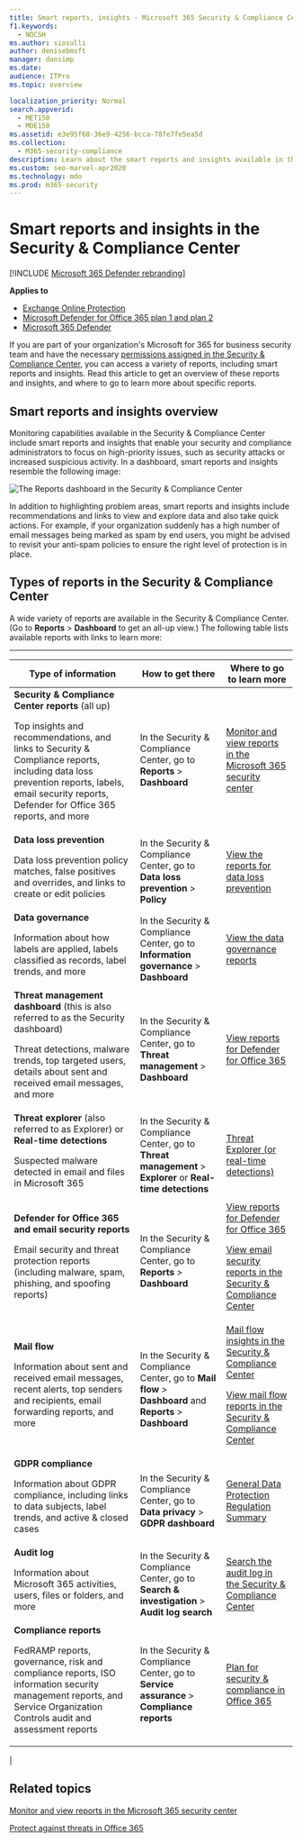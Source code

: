 ```yaml
---
title: Smart reports, insights - Microsoft 365 Security & Compliance Center
f1.keywords: 
  - NOCSH
ms.author: siosulli
author: denisebmsft
manager: dansimp
ms.date: 
audience: ITPro
ms.topic: overview

localization_priority: Normal
search.appverid: 
  - MET150
  - MOE150
ms.assetid: e3e95f68-36e9-4256-bcca-78fe7fe5ea5d
ms.collection: 
  - M365-security-compliance
description: Learn about the smart reports and insights available in the Security & Compliance Center, and how to use them to view and explore data and take quick actions.
ms.custom: seo-marvel-apr2020
ms.technology: mdo
ms.prod: m365-security
---
```


# Smart reports and insights in the Security & Compliance Center

[!INCLUDE [Microsoft 365 Defender rebranding](../includes/microsoft-defender-for-office.md)]

**Applies to**
- [Exchange Online Protection](exchange-online-protection-overview.md)
- [Microsoft Defender for Office 365 plan 1 and plan 2](office-365-atp.md)
- [Microsoft 365 Defender](../mtp/microsoft-threat-protection.md)

If you are part of your organization's Microsoft for 365 for business security team and have the necessary [permissions assigned in the Security & Compliance Center](permissions-in-the-security-and-compliance-center.md), you can access a variety of reports, including smart reports and insights. Read this article to get an overview of these reports and insights, and where to go to learn more about specific reports.

## Smart reports and insights overview

Monitoring capabilities available in the Security & Compliance Center include smart reports and insights that enable your security and compliance administrators to focus on high-priority issues, such as security attacks or increased suspicious activity. In a dashboard, smart reports and insights resemble the following image:

![The Reports dashboard in the Security & Compliance Center](../../media/2a668c3d-3fa3-4e37-8149-46989b33ae8c.png)

In addition to highlighting problem areas, smart reports and insights include recommendations and links to view and explore data and also take quick actions. For example, if your organization suddenly has a high number of email messages being marked as spam by end users, you might be advised to revisit your anti-spam policies to ensure the right level of protection is in place.

## Types of reports in the Security & Compliance Center

A wide variety of reports are available in the Security & Compliance Center. (Go to **Reports** \> **Dashboard** to get an all-up view.) The following table lists available reports with links to learn more:

****

|Type of information|How to get there|Where to go to learn more|
|---|---|---|
|**Security & Compliance Center reports** (all up) <p> Top insights and recommendations, and links to Security & Compliance reports, including data loss prevention reports, labels, email security reports, Defender for Office 365 reports, and more|In the Security & Compliance Center, go to **Reports** \> **Dashboard**|[Monitor and view reports in the Microsoft 365 security center](../mtp/overview-security-center.md)|
|**Data loss prevention** <p> Data loss prevention policy matches, false positives and overrides, and links to create or edit policies|In the Security & Compliance Center, go to **Data loss prevention** \> **Policy**|[View the reports for data loss prevention](../../compliance/view-the-dlp-reports.md)|
|**Data governance** <p> Information about how labels are applied, labels classified as records, label trends, and more|In the Security & Compliance Center, go to **Information governance** \> **Dashboard**|[View the data governance reports](../../compliance/view-the-data-governance-reports.md)|
|**Threat management dashboard** (this is also referred to as the Security dashboard) <p> Threat detections, malware trends, top targeted users, details about sent and received email messages, and more|In the Security & Compliance Center, go to **Threat management** \> **Dashboard**|[View reports for Defender for Office 365](view-reports-for-atp.md)|
|**Threat explorer** (also referred to as Explorer) or **Real-time detections** <p> Suspected malware detected in email and files in Microsoft 365|In the Security & Compliance Center, go to **Threat management** \> **Explorer** or **Real-time detections**<br> |[Threat Explorer (or real-time detections)](threat-explorer.md)|
|**Defender for Office 365 and email security reports** <p> Email security and threat protection reports (including malware, spam, phishing, and spoofing reports)|In the Security & Compliance Center, go to **Reports** \> **Dashboard**|[View reports for Defender for Office 365](view-reports-for-atp.md) <p> [View email security reports in the Security & Compliance Center](view-email-security-reports.md)|
|**Mail flow** <p> Information about sent and received email messages, recent alerts, top senders and recipients, email forwarding reports, and more|In the Security & Compliance Center, go to **Mail flow** \> **Dashboard** and **Reports** \> **Dashboard**|[Mail flow insights in the Security & Compliance Center](mail-flow-insights-v2.md) <p> [View mail flow reports in the Security & Compliance Center](view-mail-flow-reports.md)|
|**GDPR compliance** <p> Information about GDPR compliance, including links to data subjects, label trends, and active & closed cases|In the Security & Compliance Center, go to **Data privacy** \> **GDPR dashboard**|[General Data Protection Regulation Summary](/compliance/regulatory/gdpr)|
|**Audit log** <p> Information about Microsoft 365 activities, users, files or folders, and more|In the Security & Compliance Center, go to **Search & investigation** \> **Audit log search**|[Search the audit log in the Security & Compliance Center](../../compliance/search-the-audit-log-in-security-and-compliance.md)|
|**Compliance reports** <p> FedRAMP reports, governance, risk and compliance reports, ISO information security management reports, and Service Organization Controls audit and assessment reports|In the Security & Compliance Center, go to **Service assurance** \> **Compliance reports**|[Plan for security & compliance in Office 365](../../compliance/plan-for-security-and-compliance.md)|
|

## Related topics

[Monitor and view reports in the Microsoft 365 security center](../mtp/overview-security-center.md)

[Protect against threats in Office 365](protect-against-threats.md)